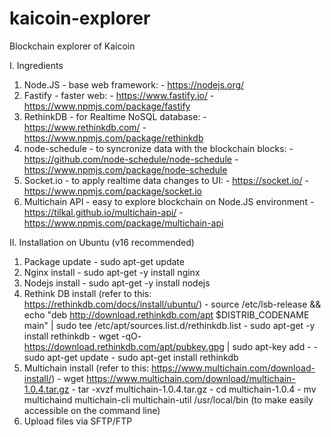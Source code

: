 # kaicoin-explorer
Blockchain explorer of Kaicoin

I. Ingredients

  1. Node.JS - base web framework:
    - https://nodejs.org/
  2. Fastify - faster web: 
    - https://www.fastify.io/
    - https://www.npmjs.com/package/fastify
  3. RethinkDB - for Realtime NoSQL database: 
    - https://www.rethinkdb.com/
    - https://www.npmjs.com/package/rethinkdb
  4. node-schedule - to syncronize data with the blockchain blocks: 
    - https://github.com/node-schedule/node-schedule
    - https://www.npmjs.com/package/node-schedule
  5. Socket.io - to apply realtime data changes to UI:
    - https://socket.io/
    - https://www.npmjs.com/package/socket.io
  6. Multichain API - easy to explore blockchain on Node.JS environment
    - https://tilkal.github.io/multichain-api/
    - https://www.npmjs.com/package/multichain-api

II. Installation on Ubuntu (v16 recommended)

  1. Package update
    - sudo apt-get update
  2. Nginx install
    - sudo apt-get -y install nginx
  3. Nodejs install
    - sudo apt-get -y install nodejs
  4. Rethink DB install (refer to this: https://rethinkdb.com/docs/install/ubuntu/)
    - source /etc/lsb-release && echo "deb http://download.rethinkdb.com/apt $DISTRIB_CODENAME main" | sudo tee /etc/apt/sources.list.d/rethinkdb.list
    - sudo apt-get -y install rethinkdb 
    - wget -qO- https://download.rethinkdb.com/apt/pubkey.gpg | sudo apt-key add -
    - sudo apt-get update
    - sudo apt-get install rethinkdb
  5. Multichain install (refer to this: https://www.multichain.com/download-install/)
    - wget https://www.multichain.com/download/multichain-1.0.4.tar.gz
    - tar -xvzf multichain-1.0.4.tar.gz
    - cd multichain-1.0.4
    - mv multichaind multichain-cli multichain-util /usr/local/bin (to make easily accessible on the command line)
  6. Upload files via SFTP/FTP
